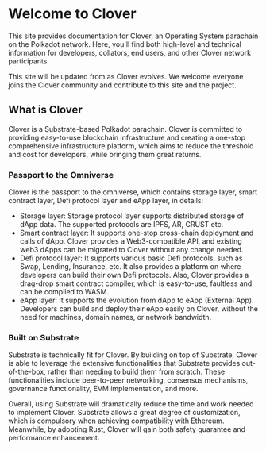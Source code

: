 # Welcome to Clover

This site provides documentation for Clover, an Operating System parachain on the Polkadot network. Here, you'll find both high-level and technical information for developers, collators, end users, and other Clover network participants.

This site will be updated from as Clover evolves. We welcome everyone joins the Clover community and contribute to this site and the project.

## What is Clover

Clover is a Substrate-based Polkadot parachain. Clover is committed to providing easy-to-use blockchain infrastructure and creating a one-stop comprehensive infrastructure platform, which aims to reduce the threshold and cost for developers, while bringing them great returns.&#x20;

### Passport to the Omniverse

Clover is the passport to the omniverse, which contains storage layer, smart contract layer, Defi protocol layer and eApp layer, in details:

* Storage layer: Storage protocol layer supports distributed storage of dApp data. The supported protocols are IPFS, AR, CRUST etc.
* Smart contract layer: It supports one-stop cross-chain deployment and calls of dApp. Clover provides a Web3-compatible API,  and existing web3 dApps can be migrated to Clover without any change needed.
* Defi protocol layer: It supports various basic Defi protocols, such as Swap, Lending, Insurance, etc. It also provides a platform on where developers can build their own Defi protocols. Also, Clover provides a drag-drop smart contract compiler, which is easy-to-use, faultless and can be compiled to WASM.
* eApp layer: It supports the evolution from dApp to eApp (External App). Developers can build and deploy their eApp easily on Clover, without the need for machines, domain names, or network bandwidth.

### Built on Substrate

Substrate is technically fit for Clover. By building on top of Substrate, Clover is able to leverage the extensive functionalities that Substrate provides out-of-the-box, rather than needing to build them from scratch. These functionalities include peer-to-peer networking, consensus mechanisms, governance functionality, EVM implementation, and more.

Overall, using Substrate will dramatically reduce the time and work needed to implement Clover. Substrate allows a great degree of customization, which is compulsory when achieving compatibility with Ethereum. Meanwhile, by adopting Rust, Clover will gain both safety guarantee and performance enhancement.



